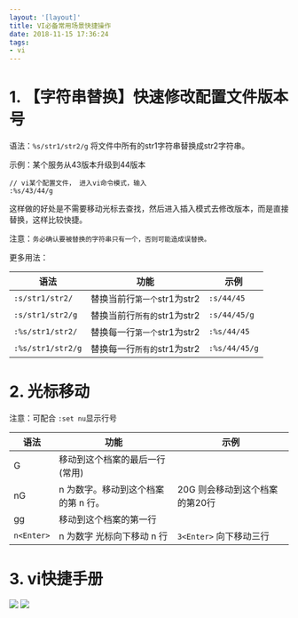 ```yaml
---
layout: '[layout]'
title: VI必备常用场景快捷操作
date: 2018-11-15 17:36:24
tags:
- vi
---
```


# 1. 【字符串替换】快速修改配置文件版本号

语法：`%s/str1/str2/g` 将文件中所有的str1字符串替换成str2字符串。

示例：某个服务从43版本升级到44版本

```
// vi某个配置文件， 进入vi命令模式，输入
:%s/43/44/g
```

这样做的好处是不需要移动光标去查找，然后进入插入模式去修改版本，而是直接替换，这样比较快捷。

注意：`务必确认要被替换的字符串只有一个，否则可能造成误替换。`

更多用法：

语法 | 功能 | 示例
--- | --- | ---
`:s/str1/str2/` | 替换当前行`第一个`str1为str2 | `:s/44/45`
`:s/str1/str2/g` | 替换当前行`所有的`str1为str2 | `:s/44/45/g`
`:%s/str1/str2/` | 替换每一行`第一个`str1为str2 | `:%s/44/45`
`:%s/str1/str2/g` | 替换每一行`所有的`str1为str2 | `:%s/44/45/g`

# 2. 光标移动

注意：可配合 `:set nu`显示行号

语法 | 功能 | 示例
--- | --- | ---
G	| 移动到这个档案的最后一行(常用) |
nG | n 为数字。移动到这个档案的第 n 行。| 20G 则会移动到这个档案的第20行
gg | 移动到这个档案的第一行 | 
`n<Enter>` |	n 为数字 光标向下移动 n 行 | `3<Enter>` 向下移动三行


# 3. vi快捷手册
![](/images/vi.png)
![](/images/vi1.png)
